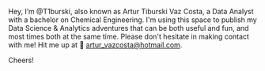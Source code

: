 Hey, I’m @T1burski, also known as Artur Tiburski Vaz Costa, a Data Analyst with a bachelor on Chemical Engineering. I'm using this space to publish my Data Science & Analytics adventures that can be both useful and fun, and most times both at the same time.
Please don't hesitate in making contact with me! Hit me up at 📌 artur_vazcosta@hotmail.com.

Cheers!

<!---
T1burski/T1burski is a ✨ special ✨ repository because its `README.md` (this file) appears on your GitHub profile.
You can click the Preview link to take a look at your changes.
--->
